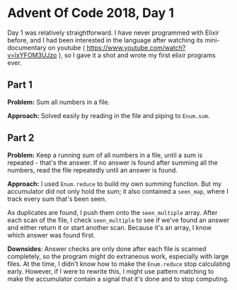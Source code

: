 # Advent Of Code 2018, Day 1

Day 1 was relatively straightforward.   I have never programmed with Elixir before, and I had been interested in the language after watching its mini-documentary on youtube ( https://www.youtube.com/watch?v=lxYFOM3UJzo ), so I gave it a shot and wrote my first elixir programs ever.

## Part 1

**Problem:** Sum all numbers in a file.

**Approach:** Solved easily by reading in the file and piping to `Enum.sum`.

## Part 2

**Problem:** Keep a running sum of all numbers in a file, until a sum is repeated - that's the answer.  If no answer is found after summing all the numbers, read the file repeatedly until an answer is found.

**Approach:** I used `Enum.reduce` to build my own summing function.  But my accumulator did not only hold the sum;  it also contained a `seen_map`, where I track every sum that's been seen.   

As duplicates are found, I push them onto the `seen_multiple` array.  After each scan of the file, I check `seen_multiple` to see if we've found an answer and either return it or start another scan.  Because it's an array, I know which answer was found first.

**Downsides**:  Answer checks are only done after each file is scanned completely, so the program might do extraneous work, especially with large files. At the time, I didn't know how to make the `Enum.reduce` stop calculating early.  However, if I were to rewrite this, I might use pattern matching to make the accumulator contain a signal that it's done and to stop computing.

